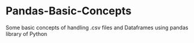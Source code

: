 # Pandas-Basic-Concepts
Some basic concepts of handling .csv files and Dataframes using pandas library of Python
